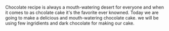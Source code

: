 Chocolate recipe is always a mouth-watering desert for everyone and when it comes to as chcolate cake it's the favorite ever knowned. Today we are going to make a delicious and mouth-watering chocolate cake.
we will be using few ingridients and dark chocolate for making our cake.